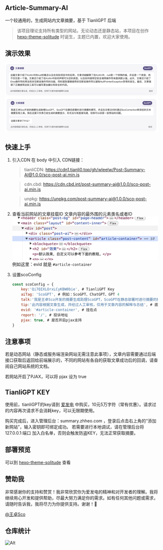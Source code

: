 ## Article-Summary-AI
一个较通用的，生成网站内文章摘要，基于 TianliGPT 后端

> 该项目理论支持所有类型的网站，无论动态还是静态站，本项目在创作    [hexo-theme-solitude](https://github.com/wleelw/hexo-theme-solitude) 时诞生，主题已内置，欢迎大家使用。

## 演示效果
![Alt text](/demo/image.png)
![Alt text](/demo/image1.png)

## 快速上手
1. 引入CDN
    在 body 中引入 CDN链接：
    > tianliCDN: https://cdn1.tianli0.top/gh/wleelw/Post-Summary-AI@1.0.0/sco-post-ai.min.js
    
    > cdn.cbd: https://cdn.cbd.int/post-summary-ai@1.0.0/sco-post-ai.min.js

    > unpkg: https://unpkg.com/post-summary-ai@1.0.0/sco-post-ai.min.js
2. 查看当前网站的文章挂载ID
   文章内容的最外围的元素类名或者ID
   ![Alt text](/demo/image2.png)
   例如这里：evid 就是 `#article-container`
3. 设置scoConfig
    ```js
    const scoConfig = {
        key:'Qi7QIXLOrxLCyKBW0bie', # TianliGPT Key
        aiTag: 'ScoGPT', # 例如：ScoGPT、ChatGPT、GPT 4
        talk:'我是王卓Sco开发的摘要生成助理ScoGPT，ScoGPT在静态部署时进行摘要的撰写，并且在访客访问时通过ScoCorrection转译后的文本摘要实现工具。我在这里只负责已经生成的摘要显示，你无法与我直接沟通，但我可以回答一些预设的问题。', # 自我介绍
        tip:'此内容根据文章生成，并经过人工审核，仅用于文章内容的解释与总结', # 底部提示文字
        evid: '#article-container', # 挂在点
        report: '/', # 投诉地址
        pjax: true, # 是否开启pjax支持
    }
    ```

## 注意事项
若是动态网站（静态或服务端渲染网站无需注意此事项），文章内容需要通过后端接口获取后返回给前端展示的，不同的网站有各自的获取文章成功后的回调，请查阅自己网站系统的文档。

若网站开启了PJAX，可以将 pjax 设为 true

## TianliGPT KEY

使用前，tianliGPT的key请到 [爱发电](https://afdian.net/item/f18c2e08db4411eda2f25254001e7c00) 中购买，10元5万字符（常有优惠）。请求过的内容再次请求不会消耗key，可以无限期使用。

购买完成后，进入管理后台：summary.zhheo.com ，登录后点击右上角的“添加新网站”，输入密钥即可绑定成功。
若需要进行本地调试，请在管理后台将 127.0.0.1:端口 加入白名单，否则会触发防盗KEY，无法正常获取摘要。

## 部署预览
可以到 [hexo-theme-solitude](https://github.com/wleelw/hexo-theme-solitude) 查看

## 赞助我

非常感谢你的支持和赞赏！我非常欣赏你为爱发电的精神和对开发者的理解。我将继续用心开发和提供帮助，尽最大努力满足你的需求。如有任何其他问题或需求，请随时告诉我，我将尽力为你提供支持。谢谢！🙏

[@王卓Sco](https://afdian.net/a/wleelw0u0)

## 仓库统计

![Alt](https://repobeats.axiom.co/api/embed/5d60f1155c34aa0ace040ca2ffdb1a0b3b0ac208.svg "Repobeats analytics image")
